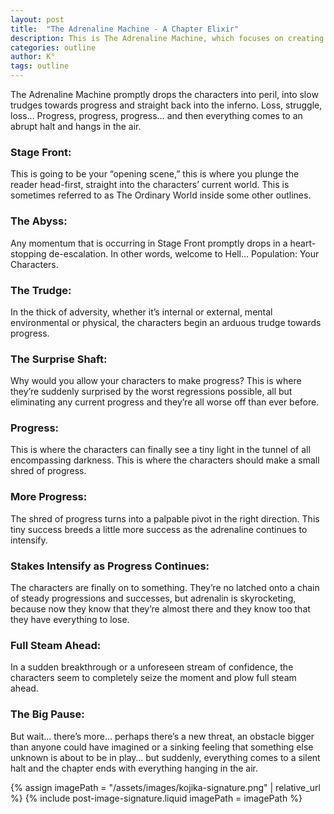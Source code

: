 ```yaml
---
layout: post
title:  "The Adrenaline Machine - A Chapter Elixir"
description: This is The Adrenaline Machine, which focuses on creating relentless tension through cycles of progress and setbacks. Starting with an intense opening plunge and moving through nine distinct stages of advancement and regression, this framework keeps readers engaged by alternating between moments of hope and despair. The outline culminates in a pivotal pause that leaves everything hanging in suspense, maximizing dramatic tension.
categories: outline
author: K°
tags: outline
---
```


The Adrenaline Machine promptly drops the characters into peril, into slow trudges towards progress and straight back into the inferno. Loss, struggle, loss… Progress, progress, progress… and then everything comes to an abrupt halt and hangs in the air.

### Stage Front:  
This is going to be your “opening scene,” this is where you plunge the reader head-first, straight into the characters’ current world. This is sometimes referred to as The Ordinary World inside some other outlines.

### The Abyss:  
Any momentum that is occurring in Stage Front promptly drops in a heart-stopping de-escalation. In other words, welcome to Hell… Population: Your Characters.

### The Trudge:  
In the thick of adversity, whether it’s internal or external, mental environmental or physical, the characters begin an arduous trudge towards progress.

### The Surprise Shaft:  
Why would you allow your characters to make progress? This is where they’re suddenly surprised by the worst regressions possible, all but eliminating any current progress and they’re all worse off than ever before.

### Progress:  
This is where the characters can finally see a tiny light in the tunnel of all encompassing darkness. This is where the characters should make a small shred of progress.

### More Progress:  
The shred of progress turns into a palpable pivot in the right direction. This tiny success breeds a little more success as the adrenaline continues to intensify.

### Stakes Intensify as Progress Continues:  
The characters are finally on to something. They’re no latched onto a chain of steady progressions and successes, but adrenalin is skyrocketing, because now they know that they’re almost there and they know too that they have everything to lose.

### Full Steam Ahead:  
In a sudden breakthrough or a unforeseen stream of confidence, the characters seem to completely seize the moment and plow full steam ahead.

### The Big Pause:  
But wait… there’s more… perhaps there’s a new threat, an obstacle bigger than anyone could have imagined or a sinking feeling that something else unknown is about to be in play… but suddenly, everything comes to a silent halt and the chapter ends with everything hanging in the air.

<!-- signature -->
{% assign imagePath = "/assets/images/kojika-signature.png" | relative_url %}
{% include post-image-signature.liquid imagePath = imagePath %}